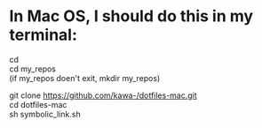 # In Mac OS, I should do this in my terminal:

cd  
cd my_repos  
(if my_repos doen't exit, mkdir my_repos)  

git clone https://github.com/kawa-/dotfiles-mac.git  
cd dotfiles-mac  
sh symbolic_link.sh  


